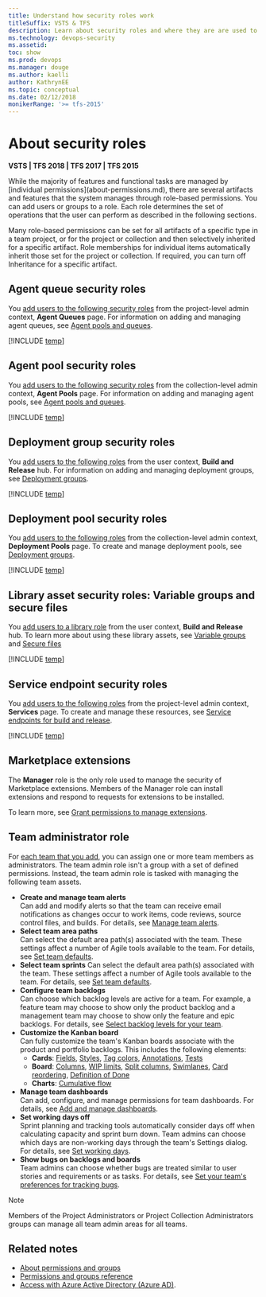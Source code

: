 ```yaml
---
title: Understand how security roles work
titleSuffix: VSTS & TFS
description: Learn about security roles and where they are are used to manage permissions to select features and functions of TFS and VSTS
ms.technology: devops-security
ms.assetid: 
toc: show
ms.prod: devops
ms.manager: douge
ms.author: kaelli
author: KathrynEE
ms.topic: conceptual
ms.date: 02/12/2018
monikerRange: '>= tfs-2015'
---
```


# About security roles

**VSTS | TFS 2018 | TFS 2017 | TFS 2015**

<a id="security-roles" />
While the majority of features and functional tasks are managed by [individual permissions](about-permissions.md), there are several artifacts and features that the system manages through role-based permissions. You can add users or groups to a role. Each role determines the set of operations that the user can perform as described in the following sections.  

Many role-based permissions can be set for all artifacts of a specific type in a team project, or for the project or collection and then selectively inherited for a specific artifact. Role memberships for individual items  automatically inherit those set for the project or collection. If required, you can turn off Inheritance for a specific artifact.

<!---
You manage the security for the following artifacts and features by adding a user or group to the roles which are described in the following sections. 

[Agent queues](../pipelines/set-permissions.md)<br/>- [Agent pools](../pipelines/set-permissions.md)<br/>- [Deployment groups](../pipelines/set-permissions.md#deployment-group)<br/>- [Deployment pools](../pipelines/set-permissions.md#deployment-group) - [Secure files](../pipelines/set-permissions.md#library)<br/>- [Service endpoints](../pipelines/set-permissions.md)<br/>- [Variable groups](../pipelines/set-permissions.md#library)

 
##Default role assignments

By default, all contributors in a team project are members of the User role on each hosted queue.  This allows every contributor in a team project to author and run build and release definitions using hosted queues.
-->

## Agent queue security roles

You [add users to the following security roles](../pipelines/set-permissions.md) from the project-level admin context, **Agent Queues** page. For information on adding and managing agent queues, see  [Agent pools and queues](../pipelines/agents/pools-queues.md).    

[!INCLUDE [temp](_shared/agent-queue-roles.md)]

## Agent pool security roles

You [add users to the following security roles](../pipelines/set-permissions.md) from the collection-level admin context, **Agent Pools** page. For information on adding and managing agent pools, see [Agent pools and queues](../pipelines/agents/pools-queues.md). 

[!INCLUDE [temp](_shared/agent-pool-roles.md)]

## Deployment group security roles

You [add users to the following roles](../pipelines/set-permissions.md#library) from the user context, **Build and Release** hub.  For information on adding and managing deployment groups, see [Deployment groups](/vsts/pipelines/release/deployment-groups). 

[!INCLUDE [temp](_shared/deployment-group-roles.md)]

## Deployment pool security roles

You [add users to the following roles](../pipelines/set-permissions.md) from the collection-level admin context, **Deployment Pools** page. To create and manage deployment pools, see [Deployment groups](/vsts/pipelines/release/deployment-groups).   

[!INCLUDE [temp](_shared/deployment-pool-roles.md)]

## Library asset security roles: Variable groups and secure files

You [add users to a library role](../pipelines/set-permissions.md#library) from the user context, **Build and Release** hub. To learn more about using these library assets, see [Variable groups](../pipelines/library/variable-groups.md) and [Secure files](../pipelines/library/secure-files.md)

[!INCLUDE [temp](_shared/library-roles.md)]

## Service endpoint security roles

You [add users to the following roles](../pipelines/set-permissions.md) from the project-level admin context, **Services** page. To create and manage these resources, see [Service endpoints for build and release](../pipelines/library/service-endpoints.md).

[!INCLUDE [temp](_shared/service-endpoint-roles.md)]

## Marketplace extensions

The **Manager** role is the only role used to manage the security of Marketplace extensions. Members of the Manager role can install extensions and respond to requests for extensions to be installed. 

To learn more, see [Grant permissions to manage extensions](../marketplace/how-to/grant-permissions.md).

## Team administrator role

For [each team that you add](../work/scale/multiple-teams.md), you can assign one or more team members as administrators. The team admin role isn't a group with a set of defined permissions. Instead, the team admin role is tasked with managing the following team assets.

- **Create and manage team alerts**  
	Can add and modify alerts so that the team can receive email notifications as changes occur to work items, code reviews, source control files, and builds. For details, see [Manage team alerts](../collaborate/manage-team-notifications.md).	 
- <a id="team-rooms" />**Select team area paths**   
	Can select the default area path(s) associated with the team. These settings affect a number of Agile tools available to the team. For details, see [Set team defaults](../work/scale/set-team-defaults.md).	
- **Select team sprints** 
	Can select the default area path(s) associated with the team. These settings affect a number of Agile tools available to the team. For details, see [Set team defaults](../work/scale/set-team-defaults.md). 
- **Configure team backlogs**   
	Can choose which backlog levels are active for a team. For example, a feature team may choose to show only the product backlog and a management team may choose to show only the feature and epic backlogs. For details, see [Select backlog levels for your team](../work/customize/select-backlog-navigation-levels.md).  
- **Customize the Kanban board**   
	Can fully customize the team's Kanban boards associate with the product and portfolio backlogs. This includes the following elements:
	* **Cards**: [Fields](../work/customize/customize-cards.md#kanban-board), [Styles](../work/customize/customize-cards.md#style-rule), [Tag colors](../work/customize/customize-cards.md#color-tags), [Annotations](../work/customize/customize-cards.md#annotations), [Tests](../work/customize/customize-cards.md#tests)  
	* **Board**: [Columns](../work/kanban/add-columns.md), [WIP limits](../work/kanban/wip-limits.md), [Split columns](../work/kanban/split-columns.md),    [Swimlanes](../work/kanban/expedite-work.md), [Card reordering](../work/customize/reorder-cards.md), [Definition of Done](../work/kanban/definition-of-done.md)
	* **Charts**: [Cumulative flow](../report/dashboards/cumulative-flow.md#configure) 
- **Manage team dashboards**  
	Can add, configure, and manage permissions for team dashboards. For details, see [Add and manage dashboards](../report/dashboards/dashboard-permissions.md#set-permissions).  
- **Set working days off**    	
	Sprint planning and tracking tools automatically consider days off when calculating capacity and sprint burn down. Team admins can choose which days are non-working days through the team's Settings dialog. For details, see [Set working days](../work/customize/set-working-days.md).
- **Show bugs on backlogs and boards**   
	Team admins can choose whether bugs are treated similar to user stories and requirements or as tasks. For details, see [Set your team's preferences for tracking bugs](../work/customize/show-bugs-on-backlog.md).

> [!NOTE]
> Members of the Project Administrators or Project Collection Administrators groups can manage all team admin areas for all teams.

## Related notes

- [About permissions and groups](about-permissions.md)
- [Permissions and groups reference](permissions.md)
- [Access with Azure Active Directory (Azure AD)](../accounts/add-users-to-aad.md). 
 
 
